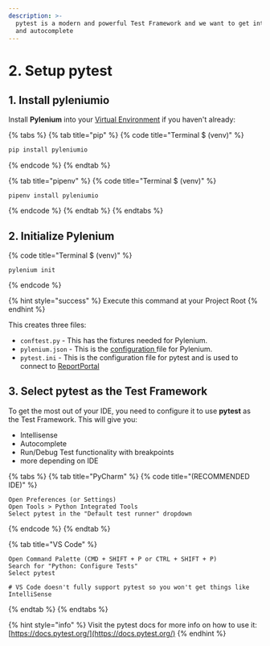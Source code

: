 ```yaml
---
description: >-
  pytest is a modern and powerful Test Framework and we want to get intellisense
  and autocomplete
---
```


# 2. Setup pytest

## 1. Install pyleniumio

Install **Pylenium** into your [Virtual Environment](virtual-environments.md) if you haven't already:

{% tabs %}
{% tab title="pip" %}
{% code title="Terminal $ \(venv\)" %}
```bash
pip install pyleniumio
```
{% endcode %}
{% endtab %}

{% tab title="pipenv" %}
{% code title="Terminal $ \(venv\)" %}
```
pipenv install pyleniumio
```
{% endcode %}
{% endtab %}
{% endtabs %}

## 2. Initialize Pylenium

{% code title="Terminal $ \(venv\)" %}
```text
pylenium init
```
{% endcode %}

{% hint style="success" %}
Execute this command at your Project Root
{% endhint %}

This creates three files:

* `conftest.py` - This has the fixtures needed for Pylenium.
* `pylenium.json` - This is the [configuration ](../configuration/pylenium.json.md)file for Pylenium.
* `pytest.ini` - This is the configuration file for pytest and is used to connect to [ReportPortal](../cli/report-portal.md)

## 3. Select pytest as the Test Framework

To get the most out of your IDE, you need to configure it to use **pytest** as the Test Framework. This will give you:

* Intellisense
* Autocomplete
* Run/Debug Test functionality with breakpoints
* more depending on IDE

{% tabs %}
{% tab title="PyCharm" %}
{% code title="\(RECOMMENDED IDE\)" %}
```
Open Preferences (or Settings)
Open Tools > Python Integrated Tools
Select pytest in the "Default test runner" dropdown
```
{% endcode %}
{% endtab %}

{% tab title="VS Code" %}
```
Open Command Palette (CMD + SHIFT + P or CTRL + SHIFT + P)
Search for "Python: Configure Tests"
Select pytest

# VS Code doesn't fully support pytest so you won't get things like IntelliSense
```
{% endtab %}
{% endtabs %}

{% hint style="info" %}
Visit the pytest docs for more info on how to use it: [https://docs.pytest.org/](https://docs.pytest.org/)
{% endhint %}




